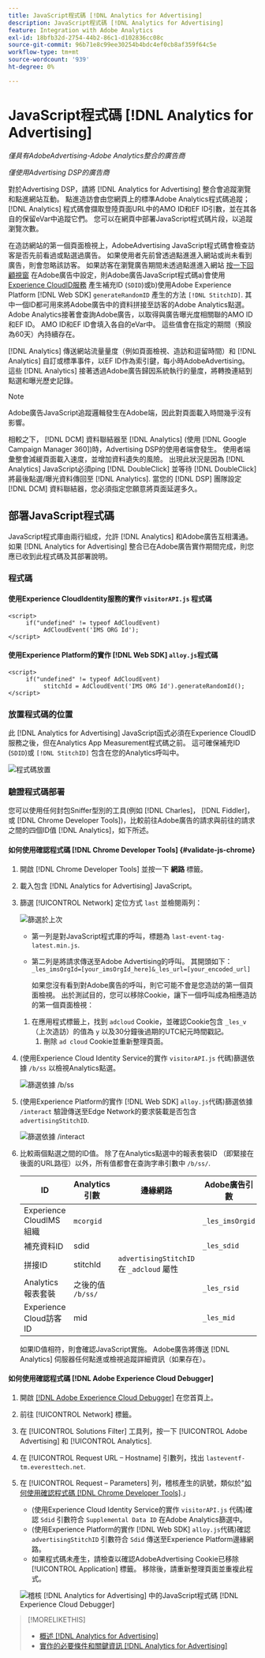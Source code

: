 ```yaml
---
title: JavaScript程式碼 [!DNL Analytics for Advertising]
description: JavaScript程式碼 [!DNL Analytics for Advertising]
feature: Integration with Adobe Analytics
exl-id: 18bfb32d-2754-44b2-86c1-d102836cc08c
source-git-commit: 96b71e8c99ee30254b4bdc4ef0cb8af359f64c5e
workflow-type: tm+mt
source-wordcount: '939'
ht-degree: 0%

---
```


# JavaScript程式碼 [!DNL Analytics for Advertising]

*僅具有AdobeAdvertising-Adobe Analytics整合的廣告商*

*僅使用Advertising DSP的廣告商*

對於Advertising DSP，請將 [!DNL Analytics for Advertising] 整合會追蹤瀏覽和點進網站互動。 點進造訪會由您網頁上的標準Adobe Analytics程式碼追蹤； [!DNL Analytics] 程式碼會擷取登陸頁面URL中的AMO ID和EF ID引數，並在其各自的保留eVar中追蹤它們。 您可以在網頁中部署JavaScript程式碼片段，以追蹤瀏覽次數。

在造訪網站的第一個頁面檢視上，AdobeAdvertising JavaScript程式碼會檢查訪客是否先前看過或點選過廣告。 如果使用者先前曾透過點進進入網站或尚未看到廣告，則會忽略該訪客。 如果訪客在瀏覽廣告期間未透過點進進入網站 [按一下回顧視窗](/help/integrations/analytics/prerequisites.md#lookback-a4adc) 在Adobe廣告中設定，則Adobe廣告JavaScript程式碼a)會使用 [Experience CloudID服務](https://experienceleague.adobe.com/docs/id-service/using/home.html) 產生補充ID (`SDID`)或b)使用Adobe Experience Platform [!DNL Web SDK] `generateRandomID` 產生的方法 `[!DNL StitchID]`. 其中一個ID都可用來將Adobe廣告中的資料拼接至訪客的Adobe Analytics點選。 Adobe Analytics接著會查詢Adobe廣告，以取得與廣告曝光度相關聯的AMO ID和EF ID。 AMO ID和EF ID會填入各自的eVar中。 這些值會在指定的期間（預設為60天）內持續存在。

[!DNL Analytics] 傳送網站流量量度（例如頁面檢視、造訪和逗留時間）和 [!DNL Analytics] 自訂或標準事件，以EF ID作為索引鍵，每小時AdobeAdvertising。 這些 [!DNL Analytics] 接著透過Adobe廣告歸因系統執行的量度，將轉換連結到點選和曝光歷史記錄。

>[!NOTE]
>
>Adobe廣告JavaScript追蹤邏輯發生在Adobe端，因此對頁面載入時間幾乎沒有影響。
>
>相較之下， [!DNL DCM] 資料聯結器至 [!DNL Analytics] (使用 [!DNL Google Campaign Manager 360])時，Advertising DSP的使用者端會發生。 使用者端彙整會減緩頁面載入速度，並增加資料遺失的風險。 出現此狀況是因為 [!DNL Analytics] JavaScript必須ping [!DNL DoubleClick] 並等待 [!DNL DoubleClick] 將最後點選/曝光資料傳回至 [!DNL Analytics]. 當您的 [!DNL DSP] 團隊設定 [!DNL DCM] 資料聯結器，您必須指定您願意將頁面延遲多久。

## 部署JavaScript程式碼

JavaScript程式庫由兩行組成，允許 [!DNL Analytics] 和Adobe廣告互相溝通。 如果 [!DNL Analytics for Advertising] 整合已在Adobe廣告實作期間完成，則您應已收到此程式碼及其部署說明。

### 程式碼

#### 使用Experience CloudIdentity服務的實作 `visitorAPI.js` 程式碼

```
<script>
     if("undefined" != typeof AdCloudEvent) 
          AdCloudEvent('IMS ORG Id');
</script>
```

#### 使用Experience Platform的實作 [!DNL Web SDK] `alloy.js`程式碼

```
<script>
     if("undefined" != typeof AdCloudEvent) 
          stitchId = AdCloudEvent('IMS ORG Id').generateRandomId();
</script>
```

### 放置程式碼的位置

此 [!DNL Analytics for Advertising] JavaScript函式必須在Experience CloudID服務之後，但在Analytics App Measurement程式碼之前。 這可確保補充ID (`SDID`)或 `[!DNL StitchID]` 包含在您的Analytics呼叫中。

![程式碼放置](/help/integrations/assets/a4adc-code-placement.png)

### 驗證程式碼部署

您可以使用任何封包Sniffer型別的工具(例如 [!DNL Charles]， [!DNL Fiddler]，或 [!DNL Chrome Developer Tools])，比較前往Adobe廣告的請求與前往的請求之間的四個ID值 [!DNL Analytics]，如下所述。

#### 如何使用確認程式碼 [!DNL Chrome Developer Tools] {#validate-js-chrome}

1. 開啟 [!DNL Chrome Developer Tools] 並按一下 **網路** 標籤。

1. 載入包含 [!DNL Analytics for Advertising] JavaScript。

1. 篩選 [!UICONTROL Network] 定位方式 `last` 並檢閱兩列：

   ![篩選於上次](/help/integrations/assets/a4adc-code-validation-filter-last.png)

   * 第一列是對JavaScript程式庫的呼叫，標題為 `last-event-tag-latest.min.js`.
   * 第二列是將請求傳送至Adobe Advertising的呼叫。 其開頭如下： `_les_imsOrgId=[your_imsOrgId_here]&_les_url=[your_encoded_url]`

      如果您沒有看到對Adobe廣告的呼叫，則它可能不會是您造訪的第一個頁面檢視。 出於測試目的，您可以移除Cookie，讓下一個呼叫成為相應造訪的第一個頁面檢視：
   1. 在應用程式標籤上，找到 `adcloud` Cookie，並確認Cookie包含 `_les_v` （上次造訪）的值為 `y` 以及30分鐘後過期的UTC紀元時間戳記。
      1. 刪除 `ad cloud` Cookie並重新整理頁面。


1. (使用Experience Cloud Identity Service的實作 `visitorAPI.js` 代碼)篩選依據 `/b/ss` 以檢視Analytics點選。

   ![篩選依據 `/b/ss`](/help/integrations/assets/a4adc-code-validation-filter-bss.png)

1. (使用Experience Platform的實作 [!DNL Web SDK] `alloy.js`代碼)篩選依據 `/interact` 驗證傳送至Edge Network的要求裝載是否包含 `advertisingStitchID`.

   ![篩選依據 `/interact`](/help/integrations/assets/a4adc-code-validation-filter-interact.png)

1. 比較兩個點選之間的ID值。 除了在Analytics點選中的報表套裝ID （即緊接在後面的URL路徑）以外，所有值都會在查詢字串引數中 `/b/ss/`.

   | ID | Analytics引數 | 邊緣網路 | Adobe廣告引數 |
   | --- | --- | --- | --- |
   | Experience CloudIMS組織 | `mcorgid` |  | `_les_imsOrgid` |
   | 補充資料ID | sdid |  | `_les_sdid` |
   | 拼接ID | stitchId | `advertisingStitchID` 在 `_adcloud` 屬性 |  |
   | Analytics報表套裝 | 之後的值 `/b/ss/` |  | `_les_rsid` |
   | Experience Cloud訪客ID | mid |  | `_les_mid` |

   如果ID值相符，則會確認JavaScript實施。 Adobe廣告將傳送 [!DNL Analytics] 伺服器任何點進或檢視追蹤詳細資訊（如果存在）。

#### 如何使用確認程式碼 [!DNL Adobe Experience Cloud Debugger]

1. 開啟 [[!DNL Adobe Experience Cloud Debugger]](https://experienceleague.adobe.com/docs/debugger/using-v2/summary.html) 在您首頁上。
1. 前往 [!UICONTROL Network] 標籤。
1. 在 [!UICONTROL Solutions Filter] 工具列，按一下 [!UICONTROL Adobe Advertising] 和 [!UICONTROL Analytics].
1. 在 [!UICONTROL Request URL – Hostname] 引數列，找出 `lasteventf-tm.everesttech.net`.
1. 在 [!UICONTROL Request – Parameters] 列，稽核產生的訊號，類似於&quot;[如何使用確認程式碼 [!DNL Chrome Developer Tools]](#validate-js-chrome).」
   * (使用Experience Cloud Identity Service的實作 `visitorAPI.js` 代碼)確認 `Sdid` 引數符合 `Supplemental Data ID` 在Adobe Analytics篩選中。
   * (使用Experience Platform的實作 [!DNL Web SDK] `alloy.js`代碼)確認 `advertisingStitchID` 引數符合 `Sdid` 傳送至Experience Platform邊緣網路。
   * 如果程式碼未產生，請檢查以確認AdobeAdvertising Cookie已移除 [!UICONTROL Application] 標籤。 移除後，請重新整理頁面並重複此程式。

   ![稽核 [!DNL Analytics for Advertising] 中的JavaScript程式碼 [!DNL Experience Cloud Debugger]](/help/integrations/assets/a4adc-js-audit-debugger.png)

>[!MORELIKETHIS]
>
>* [概述 [!DNL Analytics for Advertising]](overview.md)
>* [實作的必要條件和關鍵資訊 [!DNL Analytics for Advertising]](prerequisites.md)

